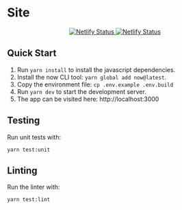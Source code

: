 # Site

<p align="center">
    <a href="https://app.netlify.com/sites/jovertpalonpon/deploys" title="Netlify Builds">
        <img src="https://api.netlify.com/api/v1/badges/0890889d-611f-4527-9371-0dd999113f25/deploy-status" alt="Netlify Status">
    </a>
    <a href="https://github.com/palonponjovertlota/me/site/LICENSE.md" title="License">
        <img src="https://img.shields.io/github/license/palonponjovertlota/me" alt="Netlify Status">
    </a>
</p>

## Quick Start

1. Run `yarn install` to install the javascript dependencies.
2. Install the now CLI tool: `yarn global add now@latest`.
3. Copy the environment file: `cp .env.example .env.build`
4. Run `yarn dev` to start the development server.
5. The app can be visited here: http://localhost:3000

## Testing

Run unit tests with:

```
yarn test:unit
```

## Linting

Run the linter with:

```
yarn test:lint
```

